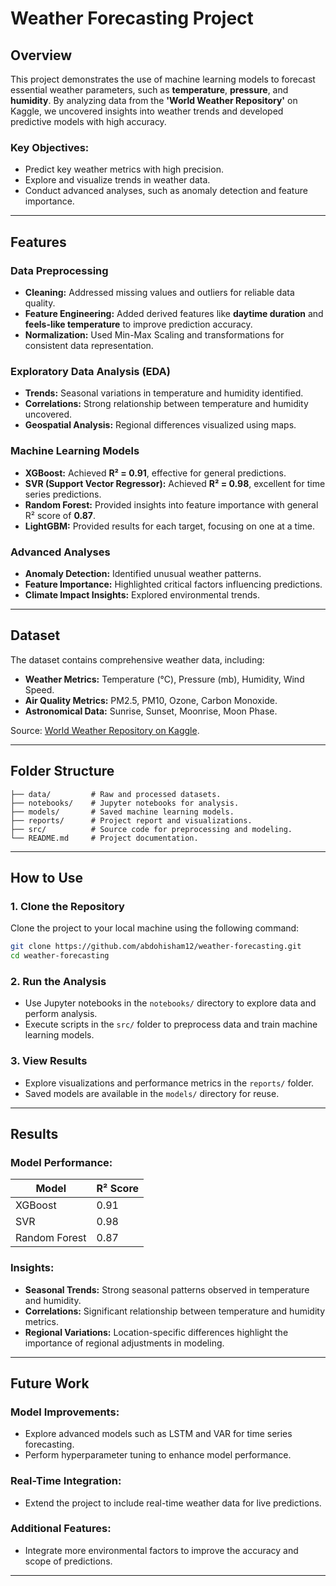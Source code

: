 # Weather Forecasting Project

## Overview
This project demonstrates the use of machine learning models to forecast essential weather parameters, such as **temperature**, **pressure**, and **humidity**. By analyzing data from the **'World Weather Repository'** on Kaggle, we uncovered insights into weather trends and developed predictive models with high accuracy.

### Key Objectives:
- Predict key weather metrics with high precision.
- Explore and visualize trends in weather data.
- Conduct advanced analyses, such as anomaly detection and feature importance.

---

## Features

### Data Preprocessing
- **Cleaning:** Addressed missing values and outliers for reliable data quality.
- **Feature Engineering:** Added derived features like **daytime duration** and **feels-like temperature** to improve prediction accuracy.
- **Normalization:** Used Min-Max Scaling and transformations for consistent data representation.

### Exploratory Data Analysis (EDA)
- **Trends:** Seasonal variations in temperature and humidity identified.
- **Correlations:** Strong relationship between temperature and humidity uncovered.
- **Geospatial Analysis:** Regional differences visualized using maps.

### Machine Learning Models
- **XGBoost:** Achieved **R² = 0.91**, effective for general predictions.
- **SVR (Support Vector Regressor):** Achieved **R² = 0.98**, excellent for time series predictions.
- **Random Forest:** Provided insights into feature importance with general R² score of **0.87**.
- **LightGBM:** Provided results for each target, focusing on one at a time.

### Advanced Analyses
- **Anomaly Detection:** Identified unusual weather patterns.
- **Feature Importance:** Highlighted critical factors influencing predictions.
- **Climate Impact Insights:** Explored environmental trends.

---

## Dataset
The dataset contains comprehensive weather data, including:
- **Weather Metrics:** Temperature (°C), Pressure (mb), Humidity, Wind Speed.
- **Air Quality Metrics:** PM2.5, PM10, Ozone, Carbon Monoxide.
- **Astronomical Data:** Sunrise, Sunset, Moonrise, Moon Phase.

Source: [World Weather Repository on Kaggle](https://www.kaggle.com/).

---

## Folder Structure
```
├── data/         # Raw and processed datasets.
├── notebooks/    # Jupyter notebooks for analysis.
├── models/       # Saved machine learning models.
├── reports/      # Project report and visualizations.
├── src/          # Source code for preprocessing and modeling.
└── README.md     # Project documentation.
```

---

## How to Use

### 1. Clone the Repository
Clone the project to your local machine using the following command:
```bash
git clone https://github.com/abdohisham12/weather-forecasting.git
cd weather-forecasting
```

### 2. Run the Analysis
- Use Jupyter notebooks in the `notebooks/` directory to explore data and perform analysis.
- Execute scripts in the `src/` folder to preprocess data and train machine learning models.

### 3. View Results
- Explore visualizations and performance metrics in the `reports/` folder.
- Saved models are available in the `models/` directory for reuse.

---

## Results

### Model Performance:
| Model          | R² Score |
|----------------|----------|
| XGBoost        | 0.91     |
| SVR            | 0.98     |
| Random Forest  | 0.87     |

### Insights:
- **Seasonal Trends:** Strong seasonal patterns observed in temperature and humidity.
- **Correlations:** Significant relationship between temperature and humidity metrics.
- **Regional Variations:** Location-specific differences highlight the importance of regional adjustments in modeling.

---

## Future Work

### Model Improvements:
- Explore advanced models such as LSTM and VAR for time series forecasting.
- Perform hyperparameter tuning to enhance model performance.

### Real-Time Integration:
- Extend the project to include real-time weather data for live predictions.

### Additional Features:
- Integrate more environmental factors to improve the accuracy and scope of predictions.

---
